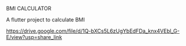 BMI CALCULATOR

A flutter project to calculate BMI

https://drive.google.com/file/d/1Q-bXCs5L6zUgYbEdFDa_knx4VEbl_G-E/view?usp=share_link

